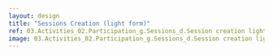 ```yaml
---
layout: design
title: "Sessions Creation (light form)"
ref: 03.Activities_02.Participation_g.Sessions_d.Session creation light form
image: 03.Activities_02.Participation_g.Sessions_d.Session creation light form.png
---
```

